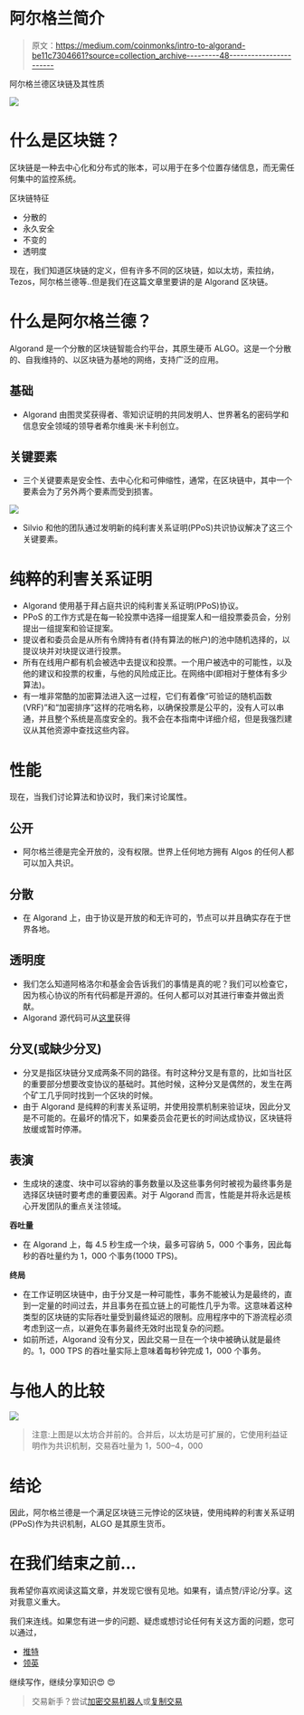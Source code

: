 # 阿尔格兰简介

> 原文：<https://medium.com/coinmonks/intro-to-algorand-be11c7304661?source=collection_archive---------48----------------------->

阿尔格兰德区块链及其性质

![](img/ab1658f06898fee84589c55642b984b2.png)

# 什么是区块链？

区块链是一种去中心化和分布式的账本，可以用于在多个位置存储信息，而无需任何集中的监控系统。

区块链特征

*   分散的
*   永久安全
*   不变的
*   透明度

现在，我们知道区块链的定义，但有许多不同的区块链，如以太坊，索拉纳，Tezos，阿尔格兰德等..但是我们在这篇文章里要讲的是 Algorand 区块链。

# 什么是阿尔格兰德？

Algorand 是一个分散的区块链智能合约平台，其原生硬币 ALGO。这是一个分散的、自我维持的、以区块链为基地的网络，支持广泛的应用。

## 基础

*   Algorand 由图灵奖获得者、零知识证明的共同发明人、世界著名的密码学和信息安全领域的领导者希尔维奥·米卡利创立。

## 关键要素

*   三个关键要素是安全性、去中心化和可伸缩性，通常，在区块链中，其中一个要素会为了另外两个要素而受到损害。

![](img/5cc9b4f86b3702076fb03512a1a53781.png)

*   Silvio 和他的团队通过发明新的纯利害关系证明(PPoS)共识协议解决了这三个关键要素。

# 纯粹的利害关系证明

*   Algorand 使用基于拜占庭共识的纯利害关系证明(PPoS)协议。
*   PPoS 的工作方式是在每一轮投票中选择一组提案人和一组投票委员会，分别提出一组提案和验证提案。
*   提议者和委员会是从所有令牌持有者(持有算法的帐户)的池中随机选择的，以提议块并对块提议进行投票。
*   所有在线用户都有机会被选中去提议和投票。一个用户被选中的可能性，以及他的建议和投票的权重，与他的风险成正比。在网络中(即相对于整体有多少算法)。
*   有一堆非常酷的加密算法进入这一过程，它们有着像“可验证的随机函数(VRF)”和“加密排序”这样的花哨名称，以确保投票是公平的，没有人可以串通，并且整个系统是高度安全的。我不会在本指南中详细介绍，但是我强烈建议从其他资源中查找这些内容。

# 性能

现在，当我们讨论算法和协议时，我们来讨论属性。

## 公开

*   阿尔格兰德是完全开放的，没有权限。世界上任何地方拥有 Algos 的任何人都可以加入共识。

## 分散

*   在 Algorand 上，由于协议是开放的和无许可的，节点可以并且确实存在于世界各地。

## 透明度

*   我们怎么知道阿格洛尔和基金会告诉我们的事情是真的呢？我们可以检查它，因为核心协议的所有代码都是开源的。任何人都可以对其进行审查并做出贡献。
*   Algorand 源代码可从[这里](https://github.com/algorand/go-algorand)获得

## 分叉(或缺少分叉)

*   分叉是指区块链分叉成两条不同的路径。有时这种分叉是有意的，比如当社区的重要部分想要改变协议的基础时。其他时候，这种分叉是偶然的，发生在两个矿工几乎同时找到一个区块的时候。
*   由于 Algorand 是纯粹的利害关系证明，并使用投票机制来验证块，因此分叉是不可能的。在最坏的情况下，如果委员会花更长的时间达成协议，区块链将放缓或暂时停滞。

## 表演

*   生成块的速度、块中可以容纳的事务数量以及这些事务何时被视为最终事务是选择区块链时要考虑的重要因素。对于 Algorand 而言，性能是并将永远是核心开发团队的重点关注领域。

**吞吐量**

*   在 Algorand 上，每 4.5 秒生成一个块，最多可容纳 5，000 个事务，因此每秒的吞吐量约为 1，000 个事务(1000 TPS)。

**终局**

*   在工作证明区块链中，由于分叉是一种可能性，事务不能被认为是最终的，直到一定量的时间过去，并且事务在孤立链上的可能性几乎为零。这意味着这种类型的区块链的实际吞吐量受到最终延迟的限制。应用程序中的下游流程必须考虑到这一点，以避免在事务最终无效时出现复杂的问题。
*   如前所述，Algorand 没有分叉，因此交易一旦在一个块中被确认就是最终的。1，000 TPS 的吞吐量实际上意味着每秒钟完成 1，000 个事务。

# 与他人的比较

![](img/f75a207217f65e455b6cb9080642a8d2.png)

> 注意:上图是以太坊合并前的。合并后，以太坊是可扩展的，它使用利益证明作为共识机制，交易吞吐量为 1，500–4，000

# 结论

因此，阿尔格兰德是一个满足区块链三元悖论的区块链，使用纯粹的利害关系证明(PPoS)作为共识机制，ALGO 是其原生货币。

# 在我们结束之前…

我希望你喜欢阅读这篇文章，并发现它很有见地。如果有，请点赞/评论/分享。这对我意义重大。

我们来连线。如果您有进一步的问题、疑虑或想讨论任何有关这方面的问题，您可以通过，

*   [推特](https://twitter.com/rdodiya2001)
*   [领英](https://www.linkedin.com/in/raj-dodiya-31baa31ba)

继续写作，继续分享知识😍 😍

> 交易新手？尝试[加密交易机器人](/coinmonks/crypto-trading-bot-c2ffce8acb2a)或[复制交易](/coinmonks/top-10-crypto-copy-trading-platforms-for-beginners-d0c37c7d698c)